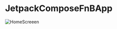 # JetpackComposeFnBApp

![HomeScreeen](https://github.com/aravindrajpalani/JetpackComposeFnBApp/assets/26147720/c174a3d1-d2ce-4f3f-b7b1-0830b16169e4)
